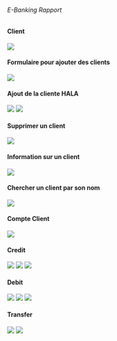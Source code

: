 <h6>E-Banking Rapport</h6>

<h4>Client</h4>
<img src="captures\Client.PNG">

<h4>Formulaire pour ajouter des clients </h4>
<img src="captures\AjouterClient.PNG">


<h4>Ajout de la cliente HALA</h4>
<img src="captures\AjoutClient1.PNG">

<img src="captures\ClientAjouter.PNG">

<h4> Supprimer un client</h4>
<img src="captures\Supprimer.PNG">

<h4> Information sur un client </h4>
<img src="captures\InforClient.PNG">

<h4>Chercher un client par son nom</h4>
<img src="captures\RechercherClient.PNG">

<h4>Compte Client</h4>
<img src="captures\InfoCompteClient.PNG">

<h4>Credit</h4>
<img src="captures\Credit.PNG">
<img src="captures\creditsucces.PNG">
<img src="captures\showcredit.PNG">

<h4>Debit</h4>
<img src="captures\Debit.PNG">
<img src="captures\DebitSucces.PNG">
<img src="captures\showDebitPNG.PNG">

<h4>Transfer</h4>
<img src="captures\transfer.PNG">
<img src="captures\transfersucces.PNG">




